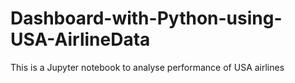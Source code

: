 # Dashboard-with-Python-using-USA-AirlineData
This is a Jupyter notebook to analyse performance of USA airlines

